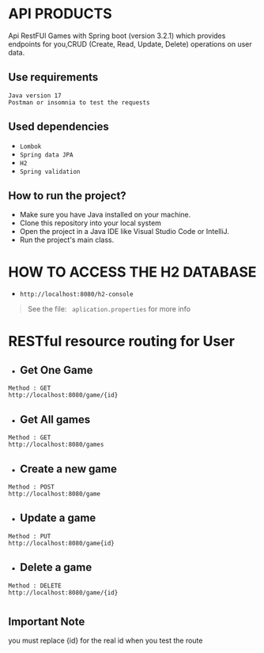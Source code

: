 # API PRODUCTS
Api RestFUl Games with Spring boot (version 3.2.1) which provides endpoints for you,CRUD (Create, Read, Update, Delete) operations on user data.



## Use requirements
``Java version 17`` <br>
``Postman or insomnia to test the requests``

## Used dependencies
- ``Lombok``<br>
- ``Spring data JPA``<br>
- ``H2``<br>
- ``Spring validation``<br>



## How to run the project?
- Make sure you have Java installed on your machine.
- Clone this repository into your local system
- Open the project in a Java IDE like Visual Studio Code or IntelliJ.
- Run the project's main class.

# HOW TO ACCESS THE H2 DATABASE
- ``http://localhost:8080/h2-console ``
> See the file: `` aplication.properties`` for more info


# RESTful resource routing for User

- ## Get One Game
``Method : GET`` <br>
``http://localhost:8080/game/{id}``
- ## Get All games
``Method : GET`` <br>
``http://localhost:8080/games``
- ## Create a new game
``Method : POST`` <br>
``http://localhost:8080/game`` <br>
- ## Update a game
``Method : PUT`` <br>
``http://localhost:8080/game{id}`` <br>
- ## Delete a game
``Method : DELETE`` <br>
``http://localhost:8080/game/{id}``

# 
##  Important Note

you must replace {id} for the real id when you test the route
